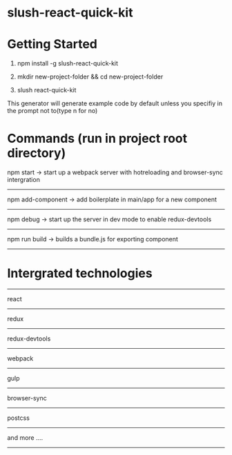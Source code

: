 # slush-react-quick-kit

# Getting Started 


1. npm install -g slush-react-quick-kit

2. mkdir new-project-folder && cd new-project-folder

3. slush react-quick-kit

This generator will generate example code by default unless you specifiy in the prompt not to(type n for no)

# Commands (run in project root directory)

npm start -> start up a webpack server with hotreloading and browser-sync intergration
***
npm add-component -> add boilerplate in main/app for a new component
***
npm debug -> start up the server in dev mode to enable redux-devtools
***
npm run build -> builds a bundle.js for exporting component
***



# Intergrated technologies

***
react
***
redux
***
redux-devtools
***
webpack
***
gulp
***
browser-sync
***
postcss
***
and more ....
***
